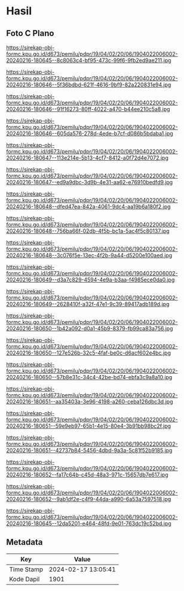 # Hasil

## Foto C Plano

https://sirekap-obj-formc.kpu.go.id/d673/pemilu/pdpr/19/04/02/20/06/1904022006002-20240216-180645--8c8063c4-bf95-473c-99f6-9fb2ed9ae211.jpg

https://sirekap-obj-formc.kpu.go.id/d673/pemilu/pdpr/19/04/02/20/06/1904022006002-20240216-180646--5f36bdbd-621f-4616-9bf9-82a220831e94.jpg

https://sirekap-obj-formc.kpu.go.id/d673/pemilu/pdpr/19/04/02/20/06/1904022006002-20240216-180646--91f16273-80ff-4022-a470-b44ee210c5a8.jpg

https://sirekap-obj-formc.kpu.go.id/d673/pemilu/pdpr/19/04/02/20/06/1904022006002-20240216-180646--605da576-278d-4ede-b7cf-d086b5bdaba1.jpg

https://sirekap-obj-formc.kpu.go.id/d673/pemilu/pdpr/19/04/02/20/06/1904022006002-20240216-180647--113e214e-5b13-4cf7-8412-a0f72d4e7072.jpg

https://sirekap-obj-formc.kpu.go.id/d673/pemilu/pdpr/19/04/02/20/06/1904022006002-20240216-180647--ed9a9dbc-3d9b-4e31-aa62-e76910bedfd9.jpg

https://sirekap-obj-formc.kpu.go.id/d673/pemilu/pdpr/19/04/02/20/06/1904022006002-20240216-180648--dfed47ea-842a-4061-9dc4-aa19b6a180f2.jpg

https://sirekap-obj-formc.kpu.go.id/d673/pemilu/pdpr/19/04/02/20/06/1904022006002-20240216-180648--756ba66f-02db-4f5b-bc1a-5ac4f5c80137.jpg

https://sirekap-obj-formc.kpu.go.id/d673/pemilu/pdpr/19/04/02/20/06/1904022006002-20240216-180648--3c076f5e-13ec-4f2b-9a44-d5200e100aed.jpg

https://sirekap-obj-formc.kpu.go.id/d673/pemilu/pdpr/19/04/02/20/06/1904022006002-20240216-180649--d3a7c829-4594-4e9a-b3aa-f4985ece0da0.jpg

https://sirekap-obj-formc.kpu.go.id/d673/pemilu/pdpr/19/04/02/20/06/1904022006002-20240216-180649--2628410f-a32f-47e1-9c39-89417adb189d.jpg

https://sirekap-obj-formc.kpu.go.id/d673/pemilu/pdpr/19/04/02/20/06/1904022006002-20240216-180650--1b42a092-d0a1-45b9-8379-fb99ca83a756.jpg

https://sirekap-obj-formc.kpu.go.id/d673/pemilu/pdpr/19/04/02/20/06/1904022006002-20240216-180650--127e526b-32c5-4faf-be0c-d6acf602e4bc.jpg

https://sirekap-obj-formc.kpu.go.id/d673/pemilu/pdpr/19/04/02/20/06/1904022006002-20240216-180650--57b8e31c-34c4-42be-bd74-ebfa3c9a8a10.jpg

https://sirekap-obj-formc.kpu.go.id/d673/pemilu/pdpr/19/04/02/20/06/1904022006002-20240216-180651--aa35403a-3e96-4198-a260-ceba126dbc3d.jpg

https://sirekap-obj-formc.kpu.go.id/d673/pemilu/pdpr/19/04/02/20/06/1904022006002-20240216-180651--59e9eb97-65b1-4e15-80e4-3b91bb98bc2f.jpg

https://sirekap-obj-formc.kpu.go.id/d673/pemilu/pdpr/19/04/02/20/06/1904022006002-20240216-180651--42737b84-5456-4dbd-9a3a-5c81f52b9185.jpg

https://sirekap-obj-formc.kpu.go.id/d673/pemilu/pdpr/19/04/02/20/06/1904022006002-20240216-180652--fa17c64b-c45d-48a3-971c-15657db7e617.jpg

https://sirekap-obj-formc.kpu.go.id/d673/pemilu/pdpr/19/04/02/20/06/1904022006002-20240216-180652--9ab1df2e-c4f9-44da-a990-6a53a7597518.jpg

https://sirekap-obj-formc.kpu.go.id/d673/pemilu/pdpr/19/04/02/20/06/1904022006002-20240216-180645--12da5201-e464-48fd-9e01-763dc19c52bd.jpg


## Metadata

| Key        | Value               |
| ---------- | ------------------- |
| Time Stamp | 2024-02-17 13:05:41 |
| Kode Dapil | 1901                |



